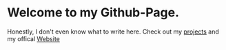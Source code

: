 # Welcome to my Github-Page.
Honestly, I don't even know what to write here. Check out my [projects](https://github.com/getraid) and my offical [Website](https://getraid.com)
